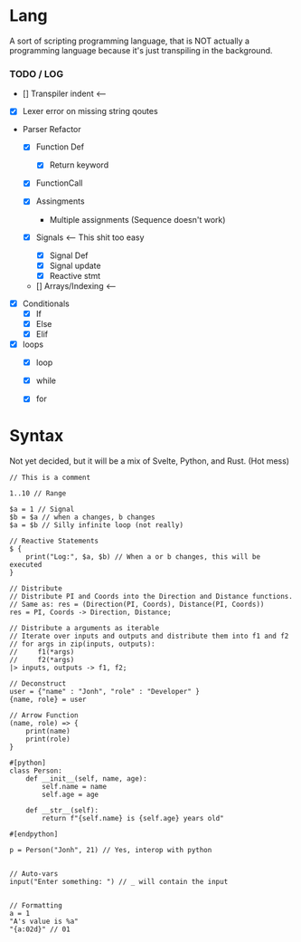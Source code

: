 # Lang
A sort of scripting programming language, that is NOT actually a programming language because it's just transpiling in the background.

### TODO / LOG
- [] Transpiler indent <--
- [x] Lexer error on missing string qoutes

- Parser Refactor
    - [x] Function Def
        - [x] Return keyword

    - [x] FunctionCall

    - [x] Assingments 
        - Multiple assignments (Sequence doesn't work)

    - [x] Signals <-- This shit too easy
        - [x] Signal Def
        - [x] Signal update
        - [x] Reactive stmt

    - []  Arrays/Indexing <--

- [x] Conditionals 
    - [x] If
    - [x] Else
    - [x] Elif

- [x] loops
    - [x] loop
    - [x] while
    - [x] for

 
# Syntax    
Not yet decided, but it will be a mix of Svelte, Python, and Rust. (Hot mess)
```lang
// This is a comment

1..10 // Range

$a = 1 // Signal
$b = $a // when a changes, b changes
$a = $b // Silly infinite loop (not really)

// Reactive Statements
$ {
    print("Log:", $a, $b) // When a or b changes, this will be executed
}

// Distribute
// Distribute PI and Coords into the Direction and Distance functions.
// Same as: res = (Direction(PI, Coords), Distance(PI, Coords))
res = PI, Coords -> Direction, Distance; 

// Distribute a arguments as iterable
// Iterate over inputs and outputs and distribute them into f1 and f2
// for args in zip(inputs, outputs): 
//     f1(*args)
//     f2(*args)
|> inputs, outputs -> f1, f2; 

// Deconstruct
user = {"name" : "Jonh", "role" : "Developer" }
{name, role} = user

// Arrow Function
(name, role) => {
    print(name)
    print(role)
}

#[python]
class Person:
    def __init__(self, name, age):
        self.name = name
        self.age = age

    def __str__(self):
        return f"{self.name} is {self.age} years old"
  
#[endpython]

p = Person("Jonh", 21) // Yes, interop with python


// Auto-vars
input("Enter something: ") // _ will contain the input


// Formatting
a = 1
"A's value is %a"
"{a:02d}" // 01
```
